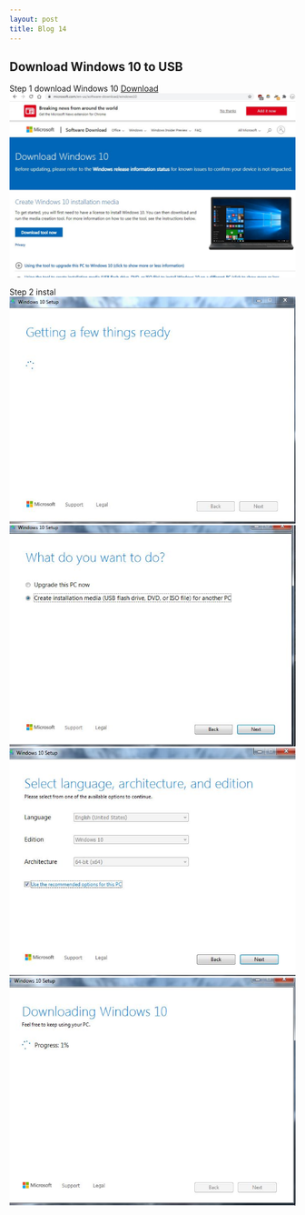 ```yaml
---
layout: post
title: Blog 14
---
```


## Download Windows 10 to USB
Step 1 download
Windows 10 [Download](https://www.microsoft.com/en-us/software-download/windows10)
![image](/images/blog14/0.jpg)

Step 2 instal
![image](/images/blog14/1.JPG)
![image](/images/blog14/2.JPG)
![image](/images/blog14/3.JPG)
![image](/images/blog14/4.JPG)
